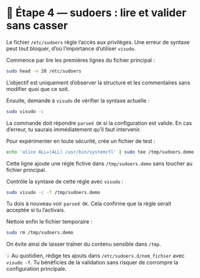 # 📜 Étape 4 — sudoers : lire et valider sans casser

Le fichier `/etc/sudoers` règle l’accès aux privilèges. Une erreur de syntaxe peut tout bloquer, d’où l’importance d’utiliser `visudo`.

Commence par lire les premières lignes du fichier principal :
```bash
sudo head -n 20 /etc/sudoers
```
L’objectif est uniquement d’observer la structure et les commentaires sans modifier quoi que ce soit.

Ensuite, demande à `visudo` de vérifier la syntaxe actuelle :
```bash
sudo visudo -c
```
La commande doit répondre `parsed OK` si la configuration est valide. En cas d’erreur, tu saurais immédiatement qu’il faut intervenir.

Pour expérimenter en toute sécurité, crée un fichier de test :
```bash
echo 'alice ALL=(ALL) /usr/bin/systemctl' | sudo tee /tmp/sudoers.demo >/dev/null
```
Cette ligne ajoute une règle fictive dans `/tmp/sudoers.demo` sans toucher au fichier principal.

Contrôle la syntaxe de cette règle avec `visudo` :
```bash
sudo visudo -c -f /tmp/sudoers.demo
```
Tu dois à nouveau voir `parsed OK`. Cela confirme que la règle serait acceptée si tu l’activais.

Nettoie enfin le fichier temporaire :
```bash
sudo rm /tmp/sudoers.demo
```
On évite ainsi de laisser traîner du contenu sensible dans `/tmp`.

💡 Au quotidien, rédige tes ajouts dans `/etc/sudoers.d/nom_fichier` avec `visudo -f`. Tu bénéficies de la validation sans risquer de corrompre la configuration principale.
